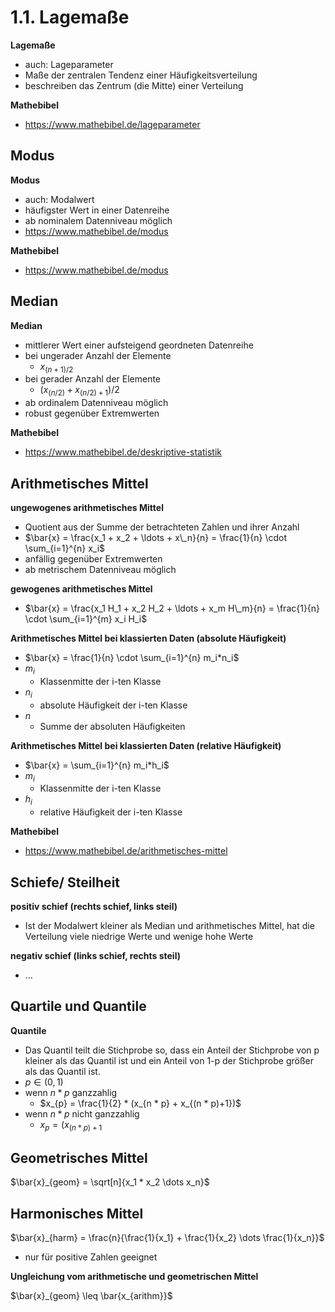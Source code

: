 # 1.1. Lagemaße

**Lagemaße** 
- auch: Lageparameter
- Maße der zentralen Tendenz einer Häufigkeitsverteilung
- beschreiben das Zentrum (die Mitte) einer Verteilung

**Mathebibel**
- https://www.mathebibel.de/lageparameter


## Modus

**Modus**
- auch: Modalwert
- häufigster Wert in einer Datenreihe
- ab nominalem Datenniveau möglich
- https://www.mathebibel.de/modus

**Mathebibel**
- https://www.mathebibel.de/modus


## Median

**Median**
- mittlerer Wert einer aufsteigend geordneten Datenreihe
- bei ungerader Anzahl der Elemente
  - $x_{(n+1)/2}$
- bei gerader Anzahl der Elemente
  - $(x_{(n/2)} + x_{(n/2)+1})/2$
- ab ordinalem Datenniveau möglich
- robust gegenüber Extremwerten

**Mathebibel**
- https://www.mathebibel.de/deskriptive-statistik


## Arithmetisches Mittel

**ungewogenes arithmetisches Mittel**
- Quotient aus der Summe der betrachteten Zahlen und ihrer Anzahl
- $\bar{x} = \frac{x_1 + x_2 + \ldots + x\_n}{n} = \frac{1}{n} \cdot \sum_{i=1}^{n} x_i$
- anfällig gegenüber Extremwerten
- ab metrischem Datenniveau möglich

**gewogenes arithmetisches Mittel**
- $\bar{x} = \frac{x_1 H_1 + x_2 H_2 + \ldots + x_m H\_m}{n} = \frac{1}{n} \cdot \sum_{i=1}^{m} x_i H_i$

**Arithmetisches Mittel bei klassierten Daten (absolute Häufigkeit)**
- $\bar{x} = \frac{1}{n} \cdot \sum_{i=1}^{n} m_i*n_i$
- $m_i$
  - Klassenmitte der i-ten Klasse
- $n_i$
  - absolute Häufigkeit der i-ten Klasse
- $n$
  - Summe der absoluten Häufigkeiten

**Arithmetisches Mittel bei klassierten Daten (relative Häufigkeit)**
- $\bar{x} = \sum_{i=1}^{n} m_i*h_i$
- $m_i$
  - Klassenmitte der i-ten Klasse
- $h_i$
  - relative Häufigkeit der i-ten Klasse

**Mathebibel**
- https://www.mathebibel.de/arithmetisches-mittel


## Schiefe/ Steilheit

**positiv schief (rechts schief, links steil)**
- Ist der Modalwert kleiner als Median und arithmetisches Mittel, hat die Verteilung viele niedrige Werte und wenige hohe Werte

**negativ schief (links schief, rechts steil)**
- ...


## Quartile und Quantile

**Quantile**
- Das Quantil teilt die Stichprobe so, dass ein Anteil der Stichprobe von p kleiner als das Quantil ist und ein Anteil von 1-p der Stichprobe größer als das Quantil ist.
- $p \in (0,1)$
- wenn $n * p$ ganzzahlig
  - $x_{p} = \frac{1}{2} * (x_{n * p} + x_{(n * p)+1})$
- wenn $n * p$ nicht ganzzahlig
  - $x_{p} = (x_{(n * p)+1}$


## Geometrisches Mittel

$\bar{x}_{geom} = \sqrt[n]{x_1 * x_2 \dots x_n}$


## Harmonisches Mittel

$\bar{x}_{harm} = \frac{n}{\frac{1}{x_1} + \frac{1}{x_2} \dots \frac{1}{x_n}}$

- nur für positive Zahlen geeignet


**Ungleichung vom arithmetische und geometrischen Mittel**

$\bar{x}_{geom} \leq \bar{x_{arithm}}$

